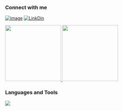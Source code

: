 <h3 align="left">Connect with me</h3>

[![image](https://img.shields.io/badge/Gmail-D14836?style=for-the-badge&logo=gmail&logoColor=white)](https://mail.google.com/mail/u/0/?tab=rm&ogbl#inbox)
[![LinkDin](https://img.shields.io/badge/LinkedIn-0077B5?style=for-the-badge&logo=linkedin&logoColor=white)](https://www.linkedin.com/in/marcos-guerreiro-rebelo/)
  
 <div align="left">
  <a href="https://github.com/marcosrebelo97">
  <img height="180em" src="https://github-readme-stats.vercel.app/api?username=marcosrebelo97&show_icons=true&theme=dark&include_all_commits=true&count_private=true"/>
  <img height="180em" src="https://github-readme-stats.vercel.app/api/top-langs/?username=marcosrebelo97&layout=compact&langs_count=7&theme=dark"/>
</div>

</a></p><h3 align="left">Languages ​​and Tools</h3>

<p align="left">
  <a href="https://skillicons.dev">
    <img src="https://skillicons.dev/icons?i=java,spring,maven,gradle,ts,nodejs,express,npm,prisma,python,powershell,postman,gitlab,github,githubactions,jenkins,docker,postgres,mysql,idea,eclipse,vscode,linux&theme=dark" />
  </a>
</p>

  


